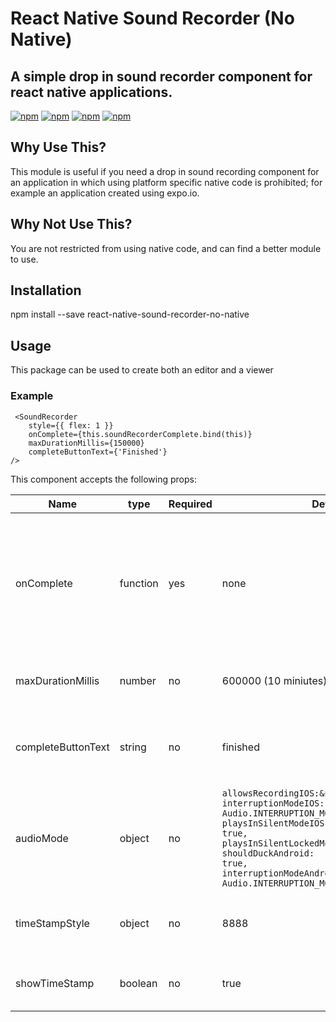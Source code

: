 # React Native Sound Recorder (No Native)

## A simple drop in sound recorder component for react native applications.

[![npm](https://img.shields.io/npm/v/react-native-sound-recorder-no-native.svg)](https://www.npmjs.com/package/react-native-sound-recorder-no-native)
[![npm](https://img.shields.io/npm/dm/react-native-sound-recorder-no-native.svg)](https://www.npmjs.com/package/react-native-sound-recorder-no-native)
[![npm](https://img.shields.io/npm/dt/react-native-sound-recorder-no-native.svg)](https://www.npmjs.com/package/react-native-sound-recorder-no-native)
[![npm](https://img.shields.io/npm/l/react-native-sound-recorder-no-native.svg)](https://github.com/react-native-component/react-native-sound-recorder-no-native/blob/master/LICENSE)

## Why Use This?

This module is useful if you need a drop in sound recording component for an application in which using platform specific native code is prohibited; for example an application created using expo.io.

## Why Not Use This?

You are not restricted from using native code, and can find a better module to use.

## Installation

npm install --save react-native-sound-recorder-no-native

## Usage

This package can be used to create both an editor and a viewer

### Example

~~~
 <SoundRecorder
    style={{ flex: 1 }}
    onComplete={this.soundRecorderComplete.bind(this)}
    maxDurationMillis={150000}
    completeButtonText={'Finished'}
/>
~~~

This component accepts the following props:

| Name                   | type | Required | Default | Description |
| ---------------------- | ---- | -------- | ------- | ----------- | 
| onComplete              | function | yes | none | callback function executed when the user presses the finish recording button.  Is passed sound file information (see below) |
| maxDurationMillis | number| no | 600000 (10 miniutes) | maximum length of the recording in milliseconds |
| completeButtonText | string| no | finished | text dsplayed on the button that executes the onComplete callback |
| audioMode | object | no | <code>allowsRecordingIOS:&nbspfalse<br>interruptionModeIOS:<br>Audio.INTERRUPTION_MODE_IOS_DO_NOT_MIX,<br>playsInSilentModeIOS: true,<br>playsInSilentLockedModeIOS: true,<br>shouldDuckAndroid: true,<br>interruptionModeAndroid: Audio.INTERRUPTION_MODE_ANDROID_DO_NOT_MIX</code> | a set of key value pairs used to customize recording see [Expo documentation](https://docs.expo.io/versions/latest/sdk/audio.html) |
| timeStampStyle | object | no | 8888 | style of the timestamp displayed while playing and recording |
| showTimeStamp | boolean | no | true |determines whether or not to display timestamp |
